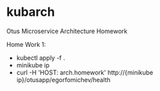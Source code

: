 # kubarch
Otus Microservice Architecture Homework

Home Work 1:
* kubectl apply -f .
* minikube ip  
* curl -H 'HOST: arch.homework' http://{minikube ip}/otusapp/egorfomichev/health